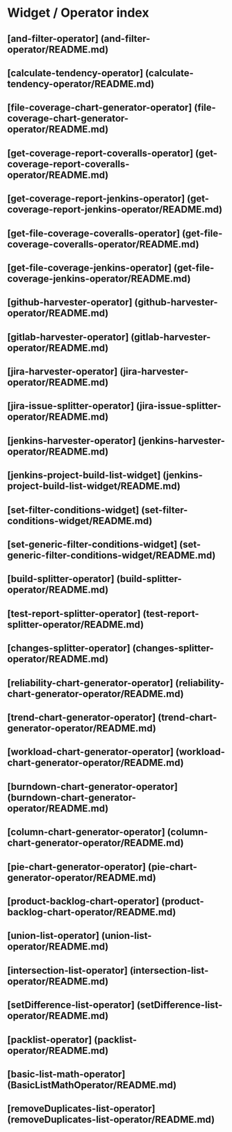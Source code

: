 # Widget / Operator index


## [and-filter-operator] (and-filter-operator/README.md)

## [calculate-tendency-operator] (calculate-tendency-operator/README.md)

## [file-coverage-chart-generator-operator] (file-coverage-chart-generator-operator/README.md)

## [get-coverage-report-coveralls-operator] (get-coverage-report-coveralls-operator/README.md)

## [get-coverage-report-jenkins-operator] (get-coverage-report-jenkins-operator/README.md) 

## [get-file-coverage-coveralls-operator] (get-file-coverage-coveralls-operator/README.md) 

## [get-file-coverage-jenkins-operator] (get-file-coverage-jenkins-operator/README.md) 

## [github-harvester-operator] (github-harvester-operator/README.md)

## [gitlab-harvester-operator] (gitlab-harvester-operator/README.md)

## [jira-harvester-operator] (jira-harvester-operator/README.md)

## [jira-issue-splitter-operator] (jira-issue-splitter-operator/README.md)

## [jenkins-harvester-operator] (jenkins-harvester-operator/README.md) 

## [jenkins-project-build-list-widget] (jenkins-project-build-list-widget/README.md)

## [set-filter-conditions-widget] (set-filter-conditions-widget/README.md)

## [set-generic-filter-conditions-widget] (set-generic-filter-conditions-widget/README.md)

## [build-splitter-operator] (build-splitter-operator/README.md)

## [test-report-splitter-operator] (test-report-splitter-operator/README.md) 

## [changes-splitter-operator] (changes-splitter-operator/README.md)

## [reliability-chart-generator-operator] (reliability-chart-generator-operator/README.md) 

## [trend-chart-generator-operator] (trend-chart-generator-operator/README.md) 

## [workload-chart-generator-operator] (workload-chart-generator-operator/README.md)

## [burndown-chart-generator-operator] (burndown-chart-generator-operator/README.md)

## [column-chart-generator-operator] (column-chart-generator-operator/README.md)

## [pie-chart-generator-operator] (pie-chart-generator-operator/README.md)

## [product-backlog-chart-operator] (product-backlog-chart-operator/README.md)

## [union-list-operator] (union-list-operator/README.md)

## [intersection-list-operator] (intersection-list-operator/README.md)

## [setDifference-list-operator] (setDifference-list-operator/README.md)

## [packlist-operator] (packlist-operator/README.md) 

## [basic-list-math-operator] (BasicListMathOperator/README.md)

## [removeDuplicates-list-operator] (removeDuplicates-list-operator/README.md)